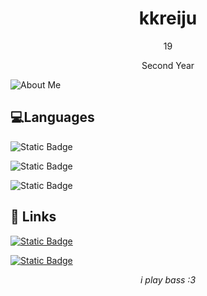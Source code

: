 
<h1 align="center">kkreiju</h1>

<p align="center">19</p>

<p align="center">Second Year</p>

![About Me](https://cdn.discordapp.com/attachments/1123094875940864130/1193245660846235678/20240107_012817_0000.png?ex=6636711e&is=6623fc1e&hm=4dd7b96652e61e48159d35dd6c72c4359593d07cdee29526118b0e00c5ebeb81&)

## 💻Languages

<!-- [Static Badge](https://img.shields.io/badge/C-004482?style=for-the-badge&logo=c&logoColor=649ad2&labelColor=white) 
      ![Static Badge](https://img.shields.io/badge/C%2B%2B-004482?style=for-the-badge&logo=c%2B%2B&logoColor=649ad2&labelColor=white)
      ![Static Badge](https://img.shields.io/badge/PHP-777bb3?style=for-the-badge&logo=php&logoColor=777bb3&labelColor=white&color=777bb3)
      ![Static Badge](https://img.shields.io/badge/Python-4786b9?style=for-the-badge&logo=python&labelColor=white&color=4786b9)
      ![Static Badge](https://img.shields.io/badge/HTML-e44d26?style=for-the-badge&logo=html5&logoColor=e44d26&labelColor=white)
-->

![Static Badge](https://img.shields.io/badge/C%23-9b4f97?style=for-the-badge&logo=csharp&logoColor=9b4f97&labelColor=white)

![Static Badge](https://img.shields.io/badge/Java-ec2025?style=for-the-badge&logo=coffeescript&logoColor=ec2025&labelColor=white&color=ec2025)

![Static Badge](https://img.shields.io/badge/Javascript-f0db4f?style=for-the-badge&logo=javascript&logoColor=f0db4f&labelColor=white&color=f0db4f)


## 🔗 Links

[![Static Badge](https://img.shields.io/badge/Facebook-1877f2?style=for-the-badge&logo=facebook&logoColor=white&color=1877f2)](https://facebook.com/kkreijuu)

[![Static Badge](https://img.shields.io/badge/Instagram-f92171?style=for-the-badge&logo=instagram&logoColor=white&color=f92171)](https://instagram.com/_rreijuu)

<p align="center"><i>i play bass :3</i></p>
